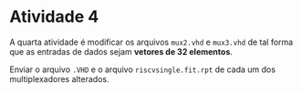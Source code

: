 # Atividade 4

A quarta atividade é modificar os arquivos `mux2.vhd` e `mux3.vhd` de tal forma que as entradas de dados sejam **vetores de 32 elementos**. 

Enviar o arquivo `.VHD` e o arquivo `riscvsingle.fit.rpt` de cada um dos multiplexadores alterados.